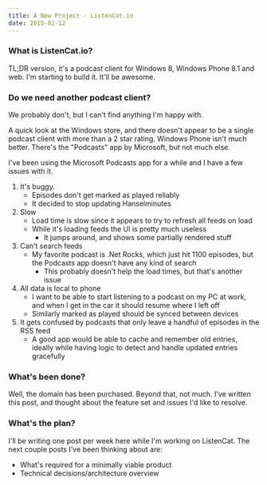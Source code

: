 ```yaml
---
title: A New Project - ListenCat.io
date: 2015-02-12
---
```

### What is ListenCat.io? ###
TL;DR version, it's a podcast client for Windows 8, Windows Phone 8.1 and web. I'm starting to build it. It'll be awesome.

### Do we need another podcast client? ###
We probably don't, but I can't find anything I'm happy with. 

A quick look at the Windows store, and there doesn't appear to be a single podcast client with more than a 2 star rating. Windows Phone isn't much better. There's the "Podcasts" app by Microsoft, but not much else. 

I've been using the Microsoft Podcasts app for a while and I have a few issues with it.

1. It's buggy.
	- Episodes don't get marked as played reliably
	- It decided to stop updating Hanselminutes
2. Slow
	- Load time is slow since it appears to try to refresh all feeds on load
	- While it's loading feeds the UI is pretty much useless
		- It jumps around, and shows some partially rendered stuff
3. Can't search feeds
	- My favorite podcast is .Net Rocks, which just hit 1100 episodes, but the Podcasts app doesn't have any kind of search
		- This probably doesn't help the load times, but that's another issue
4. All data is local to phone
	- I want to be able to start listening to a podcast on my PC at work, and when I get in the car it should resume where I left off
	- Similarly marked as played should be synced between devices
5. It gets confused by podcasts that only leave a handful of episodes in the RSS feed
	- A good app would be able to cache and remember old entries, ideally while having logic to detect and handle updated entries gracefully

### What's been done? ###
Well, the domain has been purchased. Beyond that, not much. I've written this post, and thought about the feature set and issues I'd like to resolve.

### What's the plan? ###
I'll be writing one post per week here while I'm working on ListenCat. The next couple posts I've been thinking about are:

- What's required for a minimally viable product
- Technical decisions/architecture overview